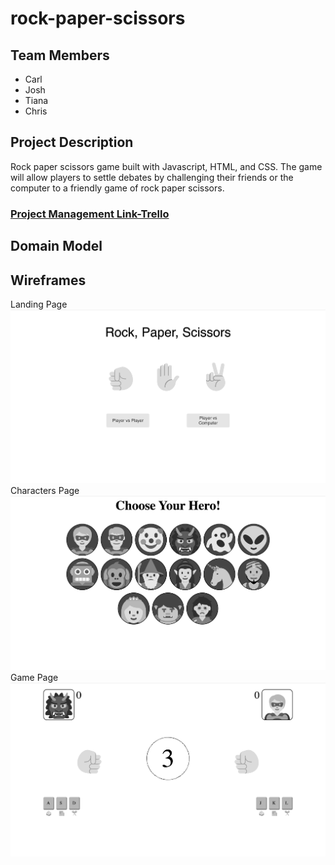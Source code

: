 # rock-paper-scissors

## Team Members 

* Carl
* Josh
* Tiana
* Chris

## Project Description

Rock paper scissors game built with Javascript, HTML, and CSS. The game will allow players to settle debates by challenging their friends or the computer to a friendly game of rock paper scissors.


### [Project Management Link-Trello](https://trello.com/b/kg8NBNYl/rock-paper-scissor)

## **Domain Model**


## Wireframes

Landing Page
![landing page](./prep/wireframes/landing.png)
Characters Page
![characters page](./prep/wireframes/characters.png)
Game Page
![game page](./prep/wireframes/game.png)


